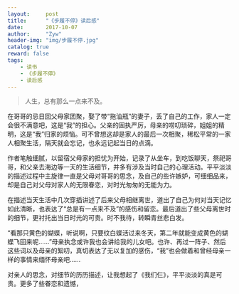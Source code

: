 ```yaml
---
layout:     post
title:      "《步履不停》读后感"
date:       2017-10-07
author:     "Zyw"
header-img: "img/步履不停.jpg"
catalog: true
reward: false
tags:
    - 读书
    - 《步履不停》
    - 读后感
---
```

> 人生，总有那么一点来不及。    


在哥哥的忌日回父母家团聚，娶了带“拖油瓶”的妻子，丢了自己的工作，家人一定会很不满意吧，这是“我”的担心。父亲的固执严厉，母亲的唠叨琐碎，姐姐的精明，这是“我”归家的烦恼。可不曾想这却是家人的最后一次相聚，稀松平常的一家人相聚生活，隔天就会忘记，也永远记起当日的点滴。    


作者笔触细腻，以留宿父母家的担忧为开始，记录了从坐车，到吃饭聊天，祭祀哥哥，和父亲去海边等一天的生活细节，并多有涉及当时自己的心理活动。平平淡淡的描述过程中主旋律一直是父母对哥哥的思念，及自己的些许嫉妒，可细细品来，却是自己对父母对家人的无限眷恋，对时光匆匆的无能为力。     


在描述当天生活中几次穿插讲述了后来父母相继离世，道出了自己为何对当天记忆如此清晰，也表达了“总是有一点来不及”的感伤和留恋。最后道出了些父母离世时的细节，更衬托出当日时光的可贵。时不我待，转瞬青丝悲白发。 

   
“看那只黄色的蝴蝶，听说啊，只要纹白蝶活过来冬天，第二年就能变成黄色的蝴蝶飞回来呢......”母亲执念或许我也会讲给我的儿女吧。也许、再过一阵子、然后这些词以及母亲的絮叨，真切表达了无以复加的感伤，“我”也会做着和曾经母亲一样的事情来缅怀母亲吧......   

   
对亲人的思念，对细节的历历描述，让我想起了《我们仨》，平平淡淡的真是可贵。更多了些眷恋和遗憾，
